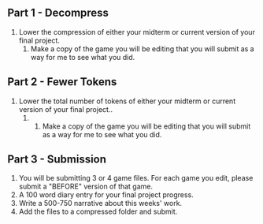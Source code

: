 ## Part 1 - Decompress
1. Lower the compression of either your midterm or current version of your final project. 
	1. Make a copy of the game you will be editing that you will submit as a way for me to see what you did.

## Part 2 - Fewer Tokens
1. Lower the total number of tokens of either your midterm or current version of your final project..  
	1. 1. Make a copy of the game you will be editing that you will submit as a way for me to see what you did.

## Part 3 - Submission

1. You will be submitting 3 or 4 game files. For each game you edit, please submit a "BEFORE" version of that game. 
1. A 100 word diary entry for your final project progress.
1. Write a 500-750 narrative about this weeks' work. 
1. Add the files to a compressed folder and submit. 